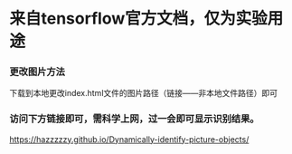 # 来自tensorflow官方文档，仅为实验用途

### 更改图片方法
下载到本地更改index.html文件的图片路径（链接——非本地文件路径）即可

### 访问下方链接即可，需科学上网，过一会即可显示识别结果。
https://hazzzzzy.github.io/Dynamically-identify-picture-objects/
